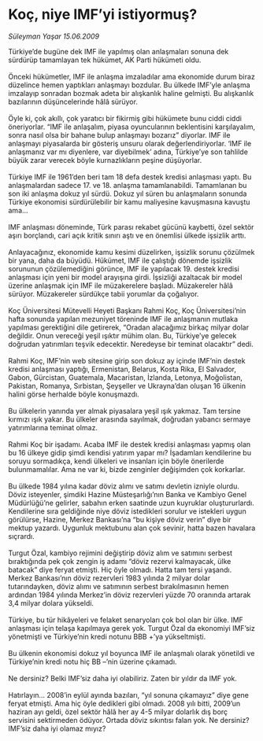 # Koç, niye IMF’yi istiyormuş?

*Süleyman Yaşar 15.06.2009*

<div class="taraf_structure_2col_1zq">
<div class="margen_n">



 <p>Türkiye’de bugüne dek IMF ile yapılmış olan anlaşmaları sonuna dek sürdürüp tamamlayan tek hükümet, AK Parti hükümeti oldu. <br/><br/>Önceki hükümetler, IMF ile anlaşma imzaladılar ama ekonomide durum biraz düzelince hemen yaptıkları anlaşmayı bozdular. Bu ülkede IMF’yle anlaşma imzalayıp sonradan bozmak adeta bir alışkanlık haline gelmişti. Bu alışkanlık bazılarının düşüncelerinde hâlâ sürüyor. <br/><br/>Öyle ki, çok akıllı, çok yaratıcı bir fikirmiş gibi hükümete bunu ciddi ciddi öneriyorlar. “IMF ile anlaşalım, piyasa oyuncularının beklentisini karşılayalım, sonra nasıl olsa bir bahane bulup anlaşmayı bozarız” diyorlar. IMF ile anlaşmayı piyasalarda bir gösteriş unsuru olarak değerlendiriyorlar. ‘IMF ile anlaşmanız var mı diyenlere, var diyebilmek’ adına, Türkiye’ye son tahlilde büyük zarar verecek böyle kurnazlıkların peşine düşüyorlar. <br/><br/>Türkiye IMF ile 1961’den beri tam 18 defa destek kredisi anlaşması yaptı. Bu anlaşmalardan sadece 17. ve 18. anlaşma tamamlanabildi. Tamamlanan bu son iki anlaşma dokuz yıl sürdü. Dokuz yıl süren bu anlaşmaların sonunda Türkiye ekonomisi sürdürülebilir bir kamu maliyesine kavuşmasına kavuştu ama... <br/><br/>IMF anlaşması döneminde, Türk parası rekabet gücünü kaybetti, özel sektör aşırı borçlandı, cari açık kritik sınırı aştı ve en önemlisi ülkede işsizlik arttı. <br/><br/>Anlayacağınız, ekonomide kamu kesimi düzelirken, işsizlik sorunu çözülmek bir yana, daha da büyüdü. Hükümet, IMF ile çalıştığı dönemde işsizlik sorununun çözülemediğini görünce, IMF ile yapılacak 19. destek kredisi anlaşması için yeni bir model arayışına girdi. İşsizliği azaltacak bir model üzerine anlaşmak için IMF ile müzakerelere başladı. Müzakereler hâlâ sürüyor. Müzakereler sürdükçe tabii yorumlar da çoğalıyor. <br/><br/>Koç Üniversitesi Mütevelli Heyeti Başkanı Rahmi Koç, Koç Üniversitesi’nin hafta sonunda yapılan mezuniyet töreninde IMF ile anlaşmanın mutlaka yapılması gerektiğini dile getirerek, “Oradan alacağımız birkaç milyar dolar değildir. Onun vereceği yeşil ışıktır mühim olan. Bu, Türkiye’ye gelecek doğrudan yatırımları teşvik edecektir. Neredeyse bir teminat olacaktır” dedi. <br/><br/>Rahmi Koç, IMF’nin web sitesine girip son dokuz ay içinde IMF’nin destek kredisi anlaşması yaptığı, Ermenistan, Belarus, Kosta Rika, El Salvador, Gabon, Gürcistan, Guatemala, Macaristan, İzlanda, Letonya, Moğolistan, Pakistan, Romanya, Sırbistan, Şeyşeller ve Ukrayna’dan oluşan 16 ülkenin halini görse herhalde böyle konuşmazdı. <br/><br/>Bu ülkelerin yanında yer almak piyasalara yeşil ışık yakmaz. Tam tersine kırmızı ışık yakar. Bu ülkeler arasında sayılmak, doğrudan yabancı sermaye yatırımlarına teminat olmaz. <br/><br/>Rahmi Koç bir işadamı. Acaba IMF ile destek kredisi anlaşması yapmış olan bu 16 ülkeye gidip şimdi kendisi yatırım yapar mı? İşadamları kendilerine bu soruyu sormadıkça, kendi ülkeleri ve insanları için böyle önerilerde bulunmamalılar. Ama ne var ki, bizde zenginler değişimden çok korkarlar. <br/><br/>Bu ülkede 1984 yılına kadar döviz alımı ve satımı devletin izniyle olurdu. Döviz isteyenler, şimdiki Hazine Müsteşarlığı’nın Banka ve Kambiyo Genel Müdürlüğü’ne gelirler, sabahın erken saatinde uzun kuyruklar oluştururlardı. Kendilerine sıra geldiğinde niye döviz istedikleri sorulur ve istekleri uygun görülürse, Hazine, Merkez Bankası’na “bu kişiye döviz verin” diye bir mektup yazardı. Uygunluk mektubunu alan çok sevinir, hatta bazen havalara sıçrardı. <br/><br/>Turgut Özal, kambiyo rejimini değiştirip döviz alım ve satımını serbest bıraktığında pek çok zengin iş adamı “döviz rezervi kalmayacak, ülke batacak” diye feryat etmişti. Hiç öyle olmadı. Hatta tam tersi yaşandı. Merkez Bankası’nın döviz rezervleri 1983 yılında 2 milyar dolar tutarındayken, döviz alımı ve satımının serbest bırakılmasının hemen ardından 1984 yılında Merkez’in döviz rezervleri yüzde 70 oranında artarak 3,4 milyar dolara yükseldi. <br/><br/>Türkiye, bu tür hikâyeleri ve felaket senaryoları çok bol olan bir ülke. IMF anlaşması için telaşa kapılmaya gerek yok. Turgut Özal da ekonomiyi IMF’siz yönetmişti ve Türkiye’nin kredi notunu BBB +’ya yükseltmişti. <br/><br/>Bu ülkenin ekonomisi dokuz yıl boyunca IMF ile anlaşmalı olarak yönetildi ve Türkiye’nin kredi notu hiç BB –’nin üzerine çıkamadı. <br/><br/>Ne dersiniz? Belki IMF’siz daha iyi olabiliriz. Zaten bir yıldır da IMF yok. <br/><br/>Hatırlayın... 2008’in eylül ayında bazıları, “yıl sonuna çıkamayız” diye gene feryat etmişti. Ama hiç öyle dedikleri gibi olmadı. 2008 yılı bitti, 2009’un haziran ayı geldi, özel sektör hâlâ her ay 4-5 milyar dolarlık dış borç servisini sektirmeden ödüyor. Ortada döviz sıkıntısı falan yok. Ne dersiniz? IMF’siz daha iyi olamaz mıyız?</p>
<br/>
<br/>
<br/>



<br/>


<div id="taraf_not">
</div>

</div>


</div>
